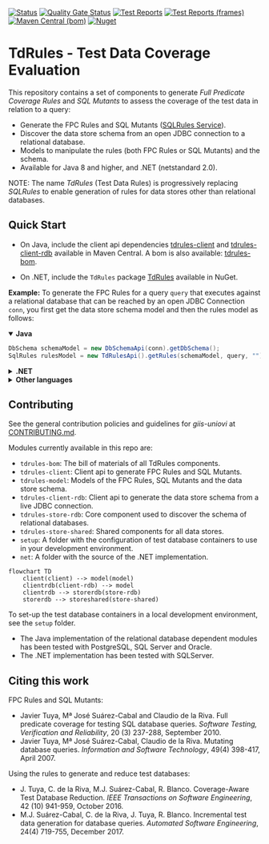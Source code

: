 [![Status](https://github.com/giis-uniovi/tdrules/actions/workflows/test.yml/badge.svg)](https://github.com/giis-uniovi/tdrules/actions)
[![Quality Gate Status](https://sonarcloud.io/api/project_badges/measure?project=my%3Atdrules&metric=alert_status)](https://sonarcloud.io/summary/new_code?id=my%3Atdrules)
[![Test Reports](https://img.shields.io/badge/%20-Test_Reports-orange)](https://giis-uniovi.github.io/tdrules/junit-noframes/junit-noframes.html)
[![Test Reports (frames)](https://img.shields.io/badge/%20-Test_Reports_(frames)-orange)](https://giis-uniovi.github.io/tdrules/junit-frames/index.html)
[![Maven Central (bom)](https://img.shields.io/maven-central/v/io.github.giis-uniovi/tdrules-bom)](https://central.sonatype.com/artifact/io.github.giis-uniovi/tdrules-bom)
[![Nuget](https://img.shields.io/nuget/v/TdRules)](https://www.nuget.org/packages/TdRules/)

# TdRules - Test Data Coverage Evaluation

This repository contains a set of components to generate *Full Predicate Coverage Rules* and *SQL Mutants*
to assess the coverage of the test data in relation to a query:

- Generate the FPC Rules and SQL Mutants ([SQLRules Service](https://in2test.lsi.uniovi.es/sqlrules/)).
- Discover the data store schema from an open JDBC connection to a relational database.
- Models to manipulate the rules (both FPC Rules or SQL Mutants) and the schema.
- Available for Java 8 and higher, and .NET (netstandard 2.0).

NOTE: The name *TdRules* (Test Data Rules) is progressively replacing *SQLRules* 
to enable generation of rules for data stores other than relational databases.

## Quick Start

- On Java, include the client api dependencies
[tdrules-client](https://central.sonatype.com/artifact/io.github.giis-uniovi/tdrules-client)
and 
[tdrules-client-rdb](https://central.sonatype.com/artifact/io.github.giis-uniovi/tdrules-client-rdb)
available in Maven Central.
A bom is also available:
[tdrules-bom](https://central.sonatype.com/artifact/io.github.giis-uniovi/tdrules-bom).

- On .NET, include the `TdRules` package
[TdRules](https://www.nuget.org/packages/TdRules/)
available in NuGet.

**Example:** To generate the FPC Rules for a query `query`
that executes against a relational database that can be reached by an open JDBC Connection `conn`,
you first get the data store schema model and then the rules model as follows:

<details open><summary><strong>Java</strong></summary>

```Java
DbSchema schemaModel = new DbSchemaApi(conn).getDbSchema();
SqlRules rulesModel = new TdRulesApi().getRules(schemaModel, query, "");
```

</details>

<details><summary><strong>.NET</strong></summary>

```C#
DbSchema schemaModel = new DbSchemaApi(conn).GetDbSchema();
SqlRules rulesModel = new TdRulesApi().GetRules(schemaModel, query, "");
```

</details>

<details><summary><strong>Other languages</strong></summary>

You still can generate the API client to get the rules from other languages using the
[Open API Generator](https://github.com/OpenAPITools/openapi-generator).
The API description of TdRules can be 
[found online here](https://in2test.lsi.uniovi.es/sqlrules/api/v3/swagger-ui/index.html).

</details>

## Contributing

See the general contribution policies and guidelines for *giis-uniovi* at 
[CONTRIBUTING.md](https://github.com/giis-uniovi/.github/blob/main/profile/CONTRIBUTING.md).

Modules currently available in this repo are:

- `tdrules-bom`: The bill of materials of all TdRules components.
- `tdrules-client`: Client api to generate FPC Rules and SQL Mutants.
- `tdrules-model`: Models of the FPC Rules, SQL Mutants and the data store schema.
- `tdrules-client-rdb`: Client api to generate the data store schema from a live JDBC connection.
- `tdrules-store-rdb`: Core component used to discover the schema of relational databases.
- `tdrules-store-shared`: Shared components for all data stores.
- `setup`: A folder with the configuration of test database containers to use in your development environment.
- `net`: A folder with the source of the .NET implementation.

```mermaid
flowchart TD
    client(client) --> model(model)
    clientrdb(client-rdb) --> model
    clientrdb --> storerdb(store-rdb)
    storerdb --> storeshared(store-shared)
```

To set-up the test database containers in a local development environment, see the `setup` folder.
- The Java implementation of the relational database dependent modules has been tested with PostgreSQL, SQL Server and Oracle.
- The .NET implementation has been tested with SQLServer.

## Citing this work

FPC Rules and SQL Mutants:
- Javier Tuya, Mª José Suárez-Cabal and Claudio de la Riva. Full predicate coverage for testing SQL database queries. *Software Testing, Verification and Reliability*, 20 (3) 237-288, September 2010.
- Javier Tuya, Mª José Suárez-Cabal, Claudio de la Riva. Mutating database queries. *Information and Software Technology*, 49(4) 398-417, April 2007.

Using the rules to generate and reduce test databases:
- J. Tuya, C. de la Riva, M.J. Suárez-Cabal, R. Blanco. Coverage-Aware Test Database Reduction. *IEEE Transactions on Software Engineering*, 42 (10) 941-959, October 2016.
- M.J. Suárez-Cabal, C. de la Riva, J. Tuya, R. Blanco. Incremental test data generation for database queries. *Automated Software Engineering*, 24(4) 719-755, December 2017.